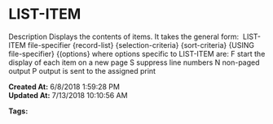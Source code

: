 # LIST-ITEM 

Description Displays the contents of items. It takes the general form:  LIST-ITEM file-specifier {record-list} {selection-criteria} {sort-criteria} {USING file-specifier} {(options} where options specific to LIST-ITEM are: F start the display of each item on a new page S suppress line numbers N non-paged output P output is sent to the assigned print  

**Created At:** 6/8/2018 1:59:28 PM  
**Updated At:** 7/13/2018 10:10:56 AM  

**Tags:**
<badge text='jql' vertical='middle' />

